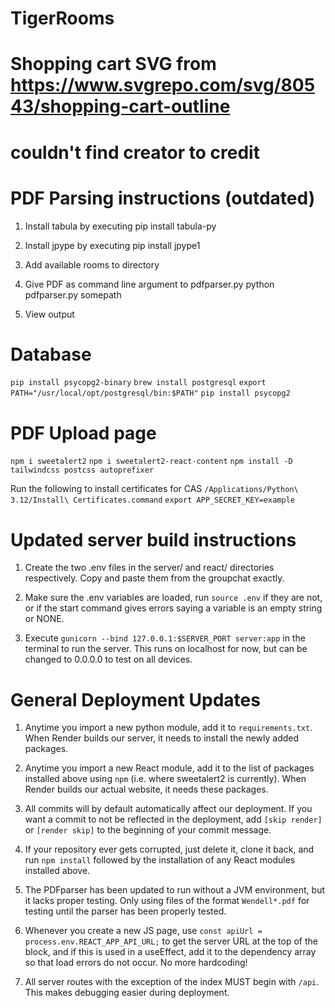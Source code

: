 # TigerRooms

# Shopping cart SVG from https://www.svgrepo.com/svg/80543/shopping-cart-outline

# couldn't find creator to credit

# PDF Parsing instructions (outdated)

1. Install tabula by executing
   pip install tabula-py

2. Install jpype by executing
   pip install jpype1

3. Add available rooms to directory

4. Give PDF as command line argument to pdfparser.py
   python pdfparser.py somepath

5. View output

# Database

`pip install psycopg2-binary`
`brew install postgresql`
`export PATH="/usr/local/opt/postgresql/bin:$PATH"`
`pip install psycopg2`

# PDF Upload page

`npm i sweetalert2`
`npm i sweetalert2-react-content`
`npm install -D tailwindcss postcss autoprefixer`


Run the following to install certificates for CAS
`/Applications/Python\ 3.12/Install\ Certificates.command`
`export APP_SECRET_KEY=example`

# Updated server build instructions

1. Create the two .env files in the server/ and react/ directories
respectively. Copy and paste them from the groupchat exactly.

2. Make sure the .env variables are loaded, run `source .env` if they
are not, or if the start command gives errors saying a variable is an
empty string or NONE.

3. Execute `gunicorn --bind 127.0.0.1:$SERVER_PORT server:app` in the
terminal to run the server. This runs on localhost for now, but can be
changed to 0.0.0.0 to test on all devices.

# General Deployment Updates

1. Anytime you import a new python module, add it to `requirements.txt`.
When Render builds our server, it needs to install the newly added 
packages.

2. Anytime you import a new React module, add it to the list of packages
installed above using `npm` (i.e. where sweetalert2 is currently). When
Render builds our actual website, it needs these packages.

2. All commits will by default automatically affect our deployment. If
you want a commit to not be reflected in the deployment, add `[skip render]`
or `[render skip]` to the beginning of your commit message.

3. If your repository ever gets corrupted, just delete it, clone it back,
and run `npm install` followed by the installation of any React modules
installed above.

4. The PDFparser has been updated to run without a JVM environment, but
it lacks proper testing. Only using files of the format `Wendell*.pdf`
for testing until the parser has been properly tested.

5. Whenever you create a new JS page, use `const apiUrl = process.env.REACT_APP_API_URL;`
to get the server URL at the top of the block, and if this is used in a useEffect,
add it to the dependency array so that load errors do not occur. No more hardcoding!

6. All server routes with the exception of the index MUST begin with `/api`. This
makes debugging easier during deployment.
